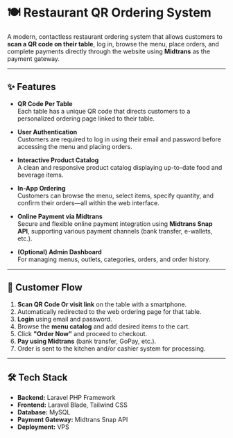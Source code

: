 # 🍽️ Restaurant QR Ordering System

A modern, contactless restaurant ordering system that allows customers to **scan a QR code on their table**, log in, browse the menu, place orders, and complete payments directly through the website using **Midtrans** as the payment gateway.

---

## ✨ Features

- **QR Code Per Table**  
  Each table has a unique QR code that directs customers to a personalized ordering page linked to their table.

- **User Authentication**  
  Customers are required to log in using their email and password before accessing the menu and placing orders.

- **Interactive Product Catalog**  
  A clean and responsive product catalog displaying up-to-date food and beverage items.

- **In-App Ordering**  
  Customers can browse the menu, select items, specify quantity, and confirm their orders—all within the web interface.

- **Online Payment via Midtrans**  
  Secure and flexible online payment integration using **Midtrans Snap API**, supporting various payment channels (bank transfer, e-wallets, etc.).

- **(Optional) Admin Dashboard**  
  For managing menus, outlets, categories, orders, and order history.

---

## 🧭 Customer Flow

1. **Scan QR Code Or visit link** on the table with a smartphone.
2. Automatically redirected to the web ordering page for that table.
3. **Login** using email and password.
4. Browse the **menu catalog** and add desired items to the cart.
5. Click **"Order Now"** and proceed to checkout.
6. **Pay using Midtrans** (bank transfer, GoPay, etc.).
7. Order is sent to the kitchen and/or cashier system for processing.

---

## 🛠️ Tech Stack

- **Backend:** Laravel PHP Framework  
- **Frontend:** Laravel Blade, Tailwind CSS  
- **Database:** MySQL 
- **Payment Gateway:** Midtrans Snap API  
- **Deployment:**  VPS 


